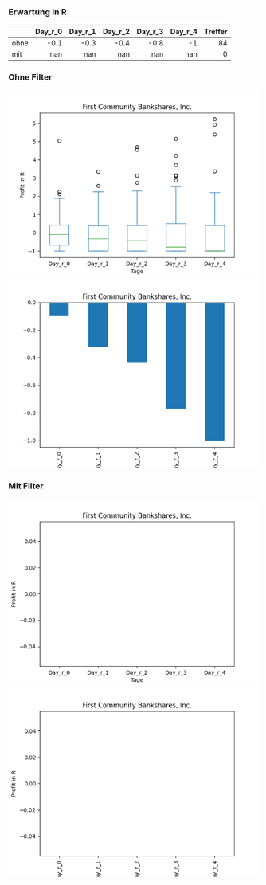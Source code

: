 ### Erwartung in R
|      |   Day_r_0 |   Day_r_1 |   Day_r_2 |   Day_r_3 |   Day_r_4 |   Treffer |
|:-----|----------:|----------:|----------:|----------:|----------:|----------:|
| ohne |      -0.1 |      -0.3 |      -0.4 |      -0.8 |        -1 |        84 |
| mit  |     nan   |     nan   |     nan   |     nan   |       nan |         0 |

### Ohne Filter
![image info](./data/FCBC_box_all.png)
![image info](./data/FCBC_median_all.png)

### Mit Filter
![image info](./data/FCBC_box_filtered.png)
![image info](./data/FCBC_median_filtered.png)